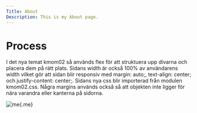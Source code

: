 ```yaml
---
Title: About
Description: This is my About page.
---
```


Process
==========================

I det nya temat kmom02 så används flex för att struktuera upp divarna och placera dem på rätt plats. Sidans width är också 100% av användarens width vilket gör att sidan blir responsiv med margin: auto;, text-align: center; och justify-content: center;. Sidans nya css blir importerad från modulen kmom02.css. Några margins används också så att objekten inte ligger för nära varandra eller kanterna på sidorna.

![me](%assets_url%/img/Fisk.jpg){.me}